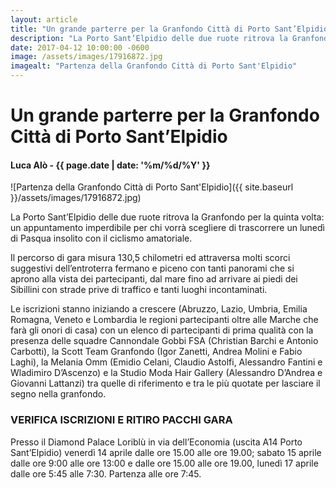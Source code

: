 ```yaml
---
layout: article
title: "Un grande parterre per la Granfondo Città di Porto Sant’Elpidio"
description: "La Porto Sant’Elpidio delle due ruote ritrova la Granfondo per la quinta volta: un appuntamento imperdibile per chi vorrà scegliere di trascorrere un lunedì di Pasqua insolito con il ciclismo amatoriale."
date: 2017-04-12 10:00:00 -0600
image: /assets/images/17916872.jpg
imagealt: "Partenza della Granfondo Città di Porto Sant'Elpidio"
---
```


# Un grande parterre per la Granfondo Città di Porto Sant’Elpidio

#### Luca Alò - {{ page.date | date: '%m/%d/%Y' }}

![Partenza della Granfondo Città di Porto Sant'Elpidio]({{ site.baseurl }}/assets/images/17916872.jpg)

La Porto Sant’Elpidio delle due ruote ritrova la Granfondo per la quinta volta: un appuntamento imperdibile per chi vorrà scegliere di trascorrere un lunedì di Pasqua insolito con il ciclismo amatoriale.

Il percorso di gara misura 130,5 chilometri ed attraversa molti scorci suggestivi dell’entroterra fermano e piceno con tanti panorami che si aprono alla vista dei partecipanti, dal mare fino ad arrivare ai piedi dei Sibillini con strade prive di traffico e tanti luoghi incontaminati.

Le iscrizioni stanno iniziando a crescere (Abruzzo, Lazio, Umbria, Emilia Romagna, Veneto e Lombardia le regioni partecipanti oltre alle Marche che farà gli onori di casa) con un elenco di partecipanti di prima qualità con la presenza delle squadre Cannondale Gobbi FSA (Christian Barchi e Antonio Carbotti), la Scott Team Granfondo (Igor Zanetti, Andrea Molini e Fabio Laghi), la Melania Omm (Emidio Celani, Claudio Astolfi, Alessandro Fantini e Wladimiro D’Ascenzo) e la Studio Moda Hair Gallery (Alessandro D’Andrea e Giovanni Lattanzi) tra quelle di riferimento e tra le più quotate per lasciare il segno nella granfondo.

### VERIFICA ISCRIZIONI E RITIRO PACCHI GARA

Presso il Diamond Palace Loriblù in via dell’Economia (uscita A14 Porto Sant’Elpidio) venerdì 14 aprile dalle ore 15.00 alle ore 19.00; sabato 15 aprile dalle ore 9:00 alle ore 13:00 e dalle ore 15.00 alle ore 19.00, lunedì 17 aprile dalle ore 5:45 alle 7:30. Partenza alle ore 7:45.